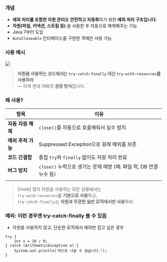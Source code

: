 ### 개념

- **예외 처리를 포함한 자원 관리**를 **안전하고 자동화**하기 위한 **예외 처리 구조입니다.**
- **자원(파일, 커넥션, 스트림 등)** 을 사용한 후 자동으로 해제해주는 기능
- Java 7부터 도입
- `AutoCloseable` 인터페이스를 구현한 객체만 사용 가능

### 사용 예시
![](https://i.imgur.com/2MUUKxk.png)

> **자원을 사용하는 코드에서는 `try-catch-finally` 대신 `try-with-resources`를 사용하라**  
— 이게 현대 자바의 **권장 방식**입니다.

### 왜 사용? 

| 항목           | 이유                                             |
| ------------ | ---------------------------------------------- |
| **자동 자원 해제** | `close()`를 자동으로 호출해줘서 실수 방지                    |
| **예외 추적 가능** | Suppressed Exception으로 원래 예외를 보존               |
| **코드 간결함**   | 중첩 `try`와 `finally` 없이도 자원 처리 완료               |
| **버그 방지**    | `close()` 누락으로 생기는 문제 예방 (예: 파일 락, DB 연결 누수 등) |
|              |                                                |

> [!note] 정리
> 자원을 사용하는 모든 상황에서는  
`try-with-resources`를 **기본으로 사용**하고,  
`try-catch-finally`는 **자원과 무관한 일반 로직에서만 사용**하라.

### 예외: 이런 경우엔 try-catch-finally 쓸 수 있음

- 자원을 사용하지 않고, 단순한 로직에서 예외만 잡고 싶은 경우

```
try {
    int x = 10 / 0;
} catch (ArithmeticException e) {
    System.out.println("0으로 나눌 수 없습니다.");
}
```

